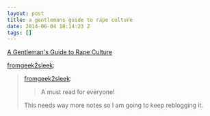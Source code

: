 ```yaml
---
layout: post
title: a gentlemans guide to rape culture
date: 2014-06-04 18:14:23 Z
tags: []
---
```

[A Gentleman's Guide to Rape Culture](https://medium.com/human-parts/a-gentlemens-guide-to-rape-culture-7fc86c50dc4c)

[fromgeek2sleek](http://fromgeek2sleek.tumblr.com/post/87810425378/a-gentlemans-guide-to-rape-culture):

> [fromgeek2sleek](http://fromgeek2sleek.tumblr.com/post/87713714063/a-gentlemans-guide-to-rape-culture):
> 
> > A must read for everyone!
> 
> This needs way more notes so I am going to keep reblogging it.
